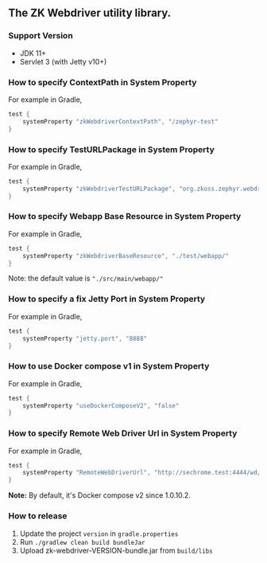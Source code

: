 The ZK Webdriver utility library.
-----

### Support Version
* JDK 11+
* Servlet 3 (with Jetty v10+)

### How to specify ContextPath in System Property
For example in Gradle,
```gradle
test {
    systemProperty "zkWebdriverContextPath", "/zephyr-test"
}
```

### How to specify TestURLPackage in System Property
For example in Gradle,
```gradle
test {
    systemProperty "zkWebdriverTestURLPackage", "org.zkoss.zephyr.webdriver"
}
```

### How to specify Webapp Base Resource in System Property
For example in Gradle,
```gradle
test {
    systemProperty "zkWebdriverBaseResource", "./test/webapp/"
}
```
Note: the default value is `"./src/main/webapp/"`

### How to specify a fix Jetty Port in System Property
For example in Gradle,
```gradle
test {
    systemProperty "jetty.port", "8888"
}
```

### How to use Docker compose v1 in System Property
For example in Gradle,
```gradle
test {
    systemProperty "useDockerComposeV2", "false"
}
```

### How to specify Remote Web Driver Url in System Property
For example in Gradle,
```gradle
test {
    systemProperty "RemoteWebDriverUrl", "http://sechrome.test:4444/wd/hub"
}
```

**Note:** By default, it's Docker compose v2 since 1.0.10.2. 
### How to release
1. Update the project `version` in `gradle.properties`
2. Run `./gradlew clean build bundleJar`
3. Upload zk-webdriver-VERSION-bundle.jar from `build/libs`